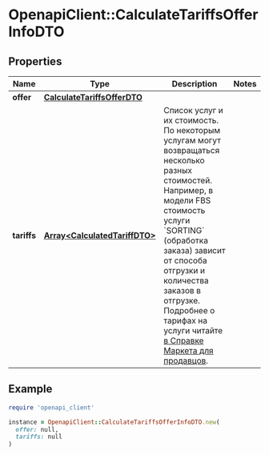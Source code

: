 # OpenapiClient::CalculateTariffsOfferInfoDTO

## Properties

| Name | Type | Description | Notes |
| ---- | ---- | ----------- | ----- |
| **offer** | [**CalculateTariffsOfferDTO**](CalculateTariffsOfferDTO.md) |  |  |
| **tariffs** | [**Array&lt;CalculatedTariffDTO&gt;**](CalculatedTariffDTO.md) | Список услуг и их стоимость.  По некоторым услугам могут возвращаться несколько разных стоимостей. Например, в модели FBS стоимость услуги &#x60;SORTING&#x60; (обработка заказа) зависит от способа отгрузки и количества заказов в отгрузке. Подробнее о тарифах на услуги читайте [в Справке Маркета для продавцов](https://yandex.ru/support2/marketplace/ru/introduction/rates/models/).  |  |

## Example

```ruby
require 'openapi_client'

instance = OpenapiClient::CalculateTariffsOfferInfoDTO.new(
  offer: null,
  tariffs: null
)
```

